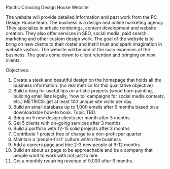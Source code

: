 Pacific Crossing Design House Website

The website will provide detailed information and past work from the PC Design House team. The business is a design and online marketing agency. They specialize in artistic renderings, content development and website creation. They also offer services in SEO, social media, paid search marketing and other custom design work. The goal of the website is to bring on new clients to their roster and instill trust and spark imagination in website visitors. The website will be one of the main expenses of the business. The goals come down to client retention and bringing on new clients.

Objectives:
1. Create a sleek and beautiful design on the homepage that holds all the business information. (no real metrics for this qualitative objective)
2. Build a blog for useful tips on artistic projects (wood burn painting, building email lists legally, 'how to' campaigns for social media contests, etc.) METRICS: get at least 100 unique site visits per day.
3. Build an email database up to 1,000 emails after 6 months based on a downloadable how-to book. Topic TBD.
4. Bring on 5 new design clients per month after 3 months.
5. Get 5 clients with on-going services after 3 months
6. Build a portfolio with 12-15 solid projects after 3 months
7. Contribute 1 project free of charge to a non-profit per quarter
8. Maintain a 'people-first' culture within the business
9. Add a careers page and hire 2-3 new people at 9-12 months
10. Build an about us page to be approachable and be a company that people want to work with not just to hire.
11. Get a monthly recurring revenue of 9,000 after 6 months.
